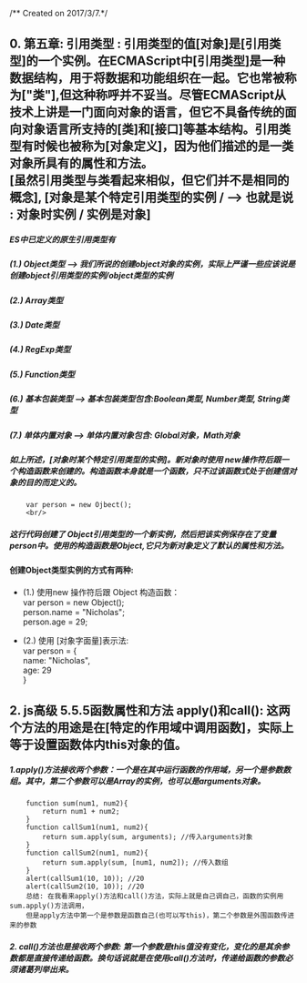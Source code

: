 /** Created on 2017/3/7.*/

## 0. 第五章: 引用类型 : 引用类型的值[对象]是[引用类型]的一个实例。在ECMAScript中[引用类型]是一种数据结构，用于将数据和功能组织在一起。它也常被称为["类"],但这种称呼并不妥当。尽管ECMAScript从技术上讲是一门面向对象的语言，但它不具备传统的面向对象语言所支持的[类]和[接口]等基本结构。引用类型有时候也被称为[对象定义]，因为他们描述的是一类对象所具有的属性和方法。<br/> [虽然引用类型与类看起来相似，但它们并不是相同的概念], [对象是某个特定引用类型的实例 / --> 也就是说 : 对象时实例 / 实例是对象]
 ##### ES中已定义的原生引用类型有 <br/>
 ##### (1.) Object类型 --> 我们所说的创建object对象的实例，实际上严谨一些应该说是创建object引用类型的实例/object类型的实例
 ##### (2.) Array类型     
 ##### (3.) Date类型      
 ##### (4.) RegExp类型    
 ##### (5.) Function类型  
 ##### (6.) 基本包装类型 --> 基本包装类型包含:Boolean类型, Number类型, String类型 <br/>
 ##### (7.) 单体内置对象 --> 单体内置对象包含: Global对象，Math对象  <br/>
 
 ##### 如上所述，[对象时某个特定引用类型的实例]。新对象时使用 new操作符后跟一个构造函数来创建的。构造函数本身就是一个函数，只不过该函数式处于创建信对象的目的而定义的。
        var person = new Ojbect(); 
        <br/>
 ##### 这行代码创建了 Object引用类型的一个新实例，然后把该实例保存在了变量person中。使用的构造函数是Object,它只为新对象定义了默认的属性和方法。
  
 #### 创建Object类型实例的方式有两种: 
  - (1.) 使用new 操作符后跟 Object 构造函数：<br/>
        var person = new Object();       <br/>
        person.name = "Nicholas";         <br/>
        person.age = 29;    <br/>
        
  - (2.) 使用 [对象字面量]表示法:  <br/>
        var person = {          <br/>
            name: "Nicholas",   <br/>
            age: 29             <br/>
        }
   


## 2. js高级 5.5.5函数属性和方法 apply()和call(): 这两个方法的用途是在[特定的作用域中调用函数]，实际上等于设置函数体内this对象的值。
  ##### 1.apply()方法接收两个参数：一个是在其中运行函数的作用域，另一个是参数数组。其中，第二个参数可以是Array的实例，也可以是arguments对象。
  
        function sum(num1, num2){
            return num1 + num2;
        }
        function callSum1(num1, num2){
            return sum.apply(sum, arguments); //传入arguments对象
        }
        function callSum2(num1, num2){
            return sum.apply(sum, [num1, num2]); //传入数组
        }
        alert(callSum1(10, 10)); //20
        alert(callSum2(10, 10)); //20   
        总结: 在我看来apply()方法和call()方法，实际上就是自己调自己，函数的实例用sum.apply()方法调用，
        但是apply方法中第一个是参数是函数自己(也可以写this)，第二个参数是外围函数传进来的参数     
        
  ##### 2. call()方法也是接收两个参数: 第一个参数是this值没有变化，变化的是其余参数都是直接传递给函数。换句话说就是在使用call()方法时，传递给函数的参数必须诸葛列举出来。
  
